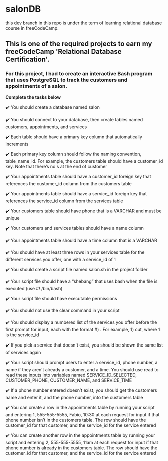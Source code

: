 # salonDB
this dev branch in this repo is under the term of learning relational database course in freeCodeCamp.

## This is one of the required projects to earn my freeCodeCamp 'Relational Database Certification'.

### For this project, I had to create an interactive Bash program that uses PostgreSQL to track the customers and appointments of a salon.


**Complete the tasks below**

:heavy_check_mark: You should create a database named salon

:heavy_check_mark: You should connect to your database, then create tables named customers, appointments, and services

:heavy_check_mark: Each table should have a primary key column that automatically increments

:heavy_check_mark: Each primary key column should follow the naming convention, table_name_id. For example, the customers table should have a customer_id key. Note that there’s no s at the end of customer

:heavy_check_mark: Your appointments table should have a customer_id foreign key that references the customer_id column from the customers table

:heavy_check_mark: Your appointments table should have a service_id foreign key that references the service_id column from the services table

:heavy_check_mark: Your customers table should have phone that is a VARCHAR and must be unique

:heavy_check_mark: Your customers and services tables should have a name column

:heavy_check_mark: Your appointments table should have a time column that is a VARCHAR

:heavy_check_mark: You should have at least three rows in your services table for the different services you offer, one with a service_id of 1

:heavy_check_mark: You should create a script file named salon.sh in the project folder

:heavy_check_mark: Your script file should have a “shebang” that uses bash when the file is executed (use #! /bin/bash)

:heavy_check_mark: Your script file should have executable permissions

:heavy_check_mark: You should not use the clear command in your script

:heavy_check_mark: You should display a numbered list of the services you offer before the first prompt for input, each with the format #) <service>. For example, 1) cut, where 1 is the service_id

:heavy_check_mark: If you pick a service that doesn't exist, you should be shown the same list of services again

:heavy_check_mark: Your script should prompt users to enter a service_id, phone number, a name if they aren’t already a customer, and a time. You should use read to read these inputs into variables named SERVICE_ID_SELECTED, CUSTOMER_PHONE, CUSTOMER_NAME, and SERVICE_TIME

:heavy_check_mark: If a phone number entered doesn’t exist, you should get the customers name and enter it, and the phone number, into the customers table

:heavy_check_mark: You can create a row in the appointments table by running your script and entering 1, 555-555-5555, Fabio, 10:30 at each request for input if that phone number isn’t in the customers table. The row should have the customer_id for that customer, and the service_id for the service entered

:heavy_check_mark: You can create another row in the appointments table by running your script and entering 2, 555-555-5555, 11am at each request for input if that phone number is already in the customers table. The row should have the customer_id for that customer, and the service_id for the service entered

